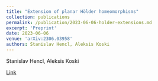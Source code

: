 ```yaml
---
title: "Extension of planar Hölder homeomorphisms"
collection: publications
permalink: /publication/2023-06-06-holder-extensions.md
excerpt: 'Preprint'
date: 2023-06-06
venue: 'arXiv:2306.03958'
authors: Stanislav Hencl, Aleksis Koski
---
```

Stanislav Hencl, Aleksis Koski

[Link](https://arxiv.org/abs/2306.03958)
